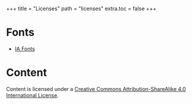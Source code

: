 +++
title = "Licenses"
path = "licenses"
extra.toc = false
+++

# Fonts

* [IA Fonts](https://github.com/iaolo/iA-Fonts/blob/master/iA%20Writer%20Quattro/LICENSE.md)

# Content
Content is licensed under a <a rel="license" href="http://creativecommons.org/licenses/by-sa/4.0/">Creative Commons Attribution-ShareAlike 4.0 International License</a>.
